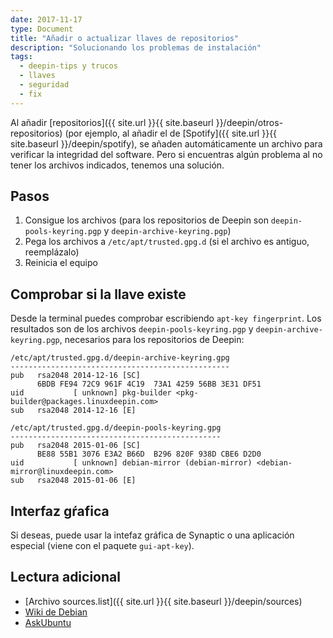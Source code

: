 ```yaml
---
date: 2017-11-17
type: Document
title: "Añadir o actualizar llaves de repositorios"
description: "Solucionando los problemas de instalación"
tags:
  - deepin-tips y trucos
  - llaves
  - seguridad
  - fix
---
```


Al añadir [repositorios]({{ site.url }}{{ site.baseurl }}/deepin/otros-repositorios) (por ejemplo, al añadir el de [Spotify]({{ site.url }}{{ site.baseurl }}/deepin/spotify), se añaden automáticamente un archivo para verificar la integridad del software. Pero si encuentras algún problema al no tener los archivos indicados, tenemos una solución.

## Pasos
1. Consigue los archivos (para los repositorios de Deepin son `deepin-pools-keyring.pgp` y `deepin-archive-keyring.pgp`)
2. Pega los archivos a `/etc/apt/trusted.gpg.d` (si el archivo es antiguo, reemplázalo)
3. Reinicia el equipo

## Comprobar si la llave existe
Desde la terminal puedes comprobar escribiendo `apt-key fingerprint`. Los resultados son de los archivos `deepin-pools-keyring.pgp` y `deepin-archive-keyring.pgp`, necesarios para los repositorios de Deepin:

~~~
/etc/apt/trusted.gpg.d/deepin-archive-keyring.gpg
-------------------------------------------------
pub   rsa2048 2014-12-16 [SC]
      6BDB FE94 72C9 961F 4C19  73A1 4259 56BB 3E31 DF51
uid           [ unknown] pkg-builder <pkg-builder@packages.linuxdeepin.com>
sub   rsa2048 2014-12-16 [E]

/etc/apt/trusted.gpg.d/deepin-pools-keyring.gpg
-----------------------------------------------
pub   rsa2048 2015-01-06 [SC]
      BE88 55B1 3076 E3A2 B66D  B296 820F 938D CBE6 D2D0
uid           [ unknown] debian-mirror (debian-mirror) <debian-mirror@linuxdeepin.com>
sub   rsa2048 2015-01-06 [E]
~~~

## Interfaz gŕafica
Si deseas, puede usar la intefaz gráfica de Synaptic o una aplicación especial (viene con el paquete `gui-apt-key`).

## Lectura adicional
* [Archivo sources.list]({{ site.url }}{{ site.baseurl }}/deepin/sources)
* [Wiki de Debian](https://wiki.debian.org/DebianRepository/UseThirdParty)
* [AskUbuntu](https://askubuntu.com/questions/31286/additional-keyrings-for-apt-in-trusted-gpg-d)
